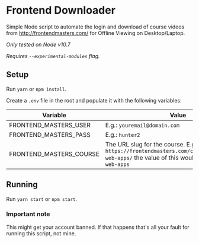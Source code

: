# Frontend Downloader

Simple Node script to automate the login and download of course videos from
http://frontendmasters.com/ for Offline Viewing on Desktop/Laptop.

*Only tested on Node v10.7*

*Requires `--experimental-modules` flag.*

## Setup

Run `yarn` or `npm install`.

Create a `.env` file in the root and populate it with the following variables:

| Variable                | Value                   |
| ----------------------- | ----------------------- |
| FRONTEND_MASTERS_USER   | E.g.: `youremail@domain.com`  |
| FRONTEND_MASTERS_PASS   | E.g.: `hunter2`               |
| FRONTEND_MASTERS_COURSE | The URL slug for the course. E.g. for `https://frontendmasters.com/courses/progressive-web-apps/` the value of this would be `progressive-web-apps` |

## Running

Run `yarn start` or `npm start`.

### Important note

This might get your account banned. If that happens that's all your fault for running
this script, not mine.
